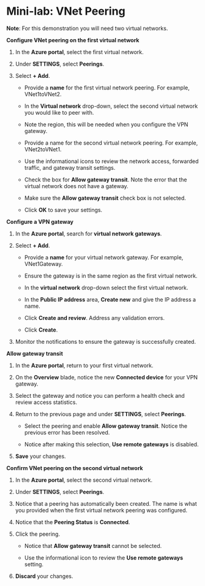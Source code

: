 # Mini-lab: VNet Peering

**Note**: For this demonstration you will need two virtual networks. 

**Configure VNet peering on the first virtual network**

1. In the **Azure portal**, select the first virtual network.

2. Under **SETTINGS**, select **Peerings**.

3. Select **+ Add**.

    + Provide a **name** for the first virtual network peering. For example, VNet1toVNet2. 

    + In the **Virtual network** drop-down, select the second virtual network you would like to peer with. 

    + Note the region, this will be needed when you configure the VPN gateway. 

    + Provide a name for the second virtual network peering. For example, VNet2toVNet1. 

    + Use the informational icons to review the network access, forwarded traffic, and gateway transit settings.

    + Check the box for **Allow gateway transit**. Note the error that the virtual network does not have a gateway. 

    + Make sure the **Allow gateway transit** check box is not selected.

    + Click **OK** to save your settings.

**Configure a VPN gateway**

1. In the **Azure portal**, search for **virtual network gateways**.

2. Select **+ Add**.

    + Provide a **name** for your virtual network gateway. For example, VNet1Gateway.

    + Ensure the gateway is in the same region as the first virtual network.

    + In the **virtual network** drop-down select the first virtual network.

    + In the **Public IP address** area, **Create new** and give the IP address a name.

    + Click **Create and review**. Address any validation errors.

    + Click **Create**. 

3. Monitor the notifications to ensure the gateway is successfully created.

**Allow gateway transit**

1. In the **Azure portal**, return to your first virtual network. 

2. On the **Overview** blade, notice the new **Connected device** for your VPN gateway.

3. Select the gateway and notice you can perform a health check and review access statistics. 

4. Return to the previous page and under **SETTINGS**, select **Peerings**.

    + Select the peering and enable **Allow gateway transit**. Notice the previous error has been resolved. 

    + Notice after making this selection, **Use remote gateways** is disabled. 

5. **Save** your changes. 

**Confirm VNet peering on the second virtual network**

1. In the **Azure portal**, select the second virtual network. 

2. Under **SETTINGS**, select **Peerings**.

3. Notice that a peering has automatically been created. The name is what you provided when the first virtual network peering was configured. 

4. Notice that the **Peering Status** is **Connected**.

5. Click the peering.

    + Notice that **Allow gateway transit** cannot be selected.

    + Use the informational icon to review the **Use remote gateways** setting.

6. **Discard** your changes. 

 
